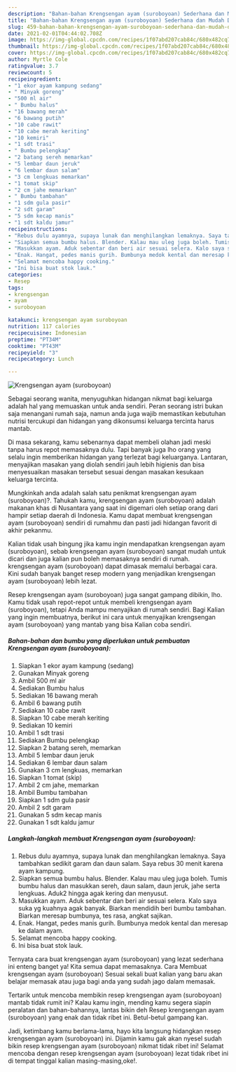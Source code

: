 ```yaml
---
description: "Bahan-bahan Krengsengan ayam (suroboyoan) Sederhana dan Mudah Dibuat"
title: "Bahan-bahan Krengsengan ayam (suroboyoan) Sederhana dan Mudah Dibuat"
slug: 459-bahan-bahan-krengsengan-ayam-suroboyoan-sederhana-dan-mudah-dibuat
date: 2021-02-01T04:44:02.708Z
image: https://img-global.cpcdn.com/recipes/1f07abd207cab84c/680x482cq70/krengsengan-ayam-suroboyoan-foto-resep-utama.jpg
thumbnail: https://img-global.cpcdn.com/recipes/1f07abd207cab84c/680x482cq70/krengsengan-ayam-suroboyoan-foto-resep-utama.jpg
cover: https://img-global.cpcdn.com/recipes/1f07abd207cab84c/680x482cq70/krengsengan-ayam-suroboyoan-foto-resep-utama.jpg
author: Myrtle Cole
ratingvalue: 3.7
reviewcount: 5
recipeingredient:
- "1 ekor ayam kampung sedang"
- " Minyak goreng"
- "500 ml air"
- " Bumbu halus"
- "16 bawang merah"
- "6 bawang putih"
- "10 cabe rawit"
- "10 cabe merah keriting"
- "10 kemiri"
- "1 sdt trasi"
- " Bumbu pelengkap"
- "2 batang sereh memarkan"
- "5 lembar daun jeruk"
- "6 lembar daun salam"
- "3 cm lengkuas memarkan"
- "1 tomat skip"
- "2 cm jahe memarkan"
- " Bumbu tambahan"
- "1 sdm gula pasir"
- "2 sdt garam"
- "5 sdm kecap manis"
- "1 sdt kaldu jamur"
recipeinstructions:
- "Rebus dulu ayamnya, supaya lunak dan menghilangkan lemaknya. Saya tambahkan sedikit garam dan daun salam. Saya rebus 30 menit karena ayam kampung."
- "Siapkan semua bumbu halus. Blender. Kalau mau uleg juga boleh. Tumis bumbu halus dan masukkan sereh, daun salam, daun jeruk, jahe serta lengkuas. Aduk2 hingga agak kering dan menyusut."
- "Masukkan ayam. Aduk sebentar dan beri air sesuai selera. Kalo saya suka yg kuahnya agak banyak. Biarkan mendidih beri bumbu tambahan. Biarkan meresap bumbunya, tes rasa, angkat sajikan."
- "Enak. Hangat, pedes manis gurih. Bumbunya medok kental dan meresap ke dalam ayam."
- "Selamat mencoba happy cooking."
- "Ini bisa buat stok lauk."
categories:
- Resep
tags:
- krengsengan
- ayam
- suroboyoan

katakunci: krengsengan ayam suroboyoan 
nutrition: 117 calories
recipecuisine: Indonesian
preptime: "PT34M"
cooktime: "PT43M"
recipeyield: "3"
recipecategory: Lunch

---
```



![Krengsengan ayam (suroboyoan)](https://img-global.cpcdn.com/recipes/1f07abd207cab84c/680x482cq70/krengsengan-ayam-suroboyoan-foto-resep-utama.jpg)

Sebagai seorang wanita, menyuguhkan hidangan nikmat bagi keluarga adalah hal yang memuaskan untuk anda sendiri. Peran seorang istri bukan saja menangani rumah saja, namun anda juga wajib memastikan kebutuhan nutrisi tercukupi dan hidangan yang dikonsumsi keluarga tercinta harus mantab.

Di masa  sekarang, kamu sebenarnya dapat membeli olahan jadi meski tanpa harus repot memasaknya dulu. Tapi banyak juga lho orang yang selalu ingin memberikan hidangan yang terlezat bagi keluarganya. Lantaran, menyajikan masakan yang diolah sendiri jauh lebih higienis dan bisa menyesuaikan masakan tersebut sesuai dengan masakan kesukaan keluarga tercinta. 



Mungkinkah anda adalah salah satu penikmat krengsengan ayam (suroboyoan)?. Tahukah kamu, krengsengan ayam (suroboyoan) adalah makanan khas di Nusantara yang saat ini digemari oleh setiap orang dari hampir setiap daerah di Indonesia. Kamu dapat membuat krengsengan ayam (suroboyoan) sendiri di rumahmu dan pasti jadi hidangan favorit di akhir pekanmu.

Kalian tidak usah bingung jika kamu ingin mendapatkan krengsengan ayam (suroboyoan), sebab krengsengan ayam (suroboyoan) sangat mudah untuk dicari dan juga kalian pun boleh memasaknya sendiri di rumah. krengsengan ayam (suroboyoan) dapat dimasak memalui berbagai cara. Kini sudah banyak banget resep modern yang menjadikan krengsengan ayam (suroboyoan) lebih lezat.

Resep krengsengan ayam (suroboyoan) juga sangat gampang dibikin, lho. Kamu tidak usah repot-repot untuk membeli krengsengan ayam (suroboyoan), tetapi Anda mampu menyajikan di rumah sendiri. Bagi Kalian yang ingin membuatnya, berikut ini cara untuk menyajikan krengsengan ayam (suroboyoan) yang mantab yang bisa Kalian coba sendiri.

<!--inarticleads1-->

##### Bahan-bahan dan bumbu yang diperlukan untuk pembuatan Krengsengan ayam (suroboyoan):

1. Siapkan 1 ekor ayam kampung (sedang)
1. Gunakan  Minyak goreng
1. Ambil 500 ml air
1. Sediakan  Bumbu halus
1. Sediakan 16 bawang merah
1. Ambil 6 bawang putih
1. Sediakan 10 cabe rawit
1. Siapkan 10 cabe merah keriting
1. Sediakan 10 kemiri
1. Ambil 1 sdt trasi
1. Sediakan  Bumbu pelengkap
1. Siapkan 2 batang sereh, memarkan
1. Ambil 5 lembar daun jeruk
1. Sediakan 6 lembar daun salam
1. Gunakan 3 cm lengkuas, memarkan
1. Siapkan 1 tomat (skip)
1. Ambil 2 cm jahe, memarkan
1. Ambil  Bumbu tambahan
1. Siapkan 1 sdm gula pasir
1. Ambil 2 sdt garam
1. Gunakan 5 sdm kecap manis
1. Gunakan 1 sdt kaldu jamur




<!--inarticleads2-->

##### Langkah-langkah membuat Krengsengan ayam (suroboyoan):

1. Rebus dulu ayamnya, supaya lunak dan menghilangkan lemaknya. Saya tambahkan sedikit garam dan daun salam. Saya rebus 30 menit karena ayam kampung.
1. Siapkan semua bumbu halus. Blender. Kalau mau uleg juga boleh. Tumis bumbu halus dan masukkan sereh, daun salam, daun jeruk, jahe serta lengkuas. Aduk2 hingga agak kering dan menyusut.
1. Masukkan ayam. Aduk sebentar dan beri air sesuai selera. Kalo saya suka yg kuahnya agak banyak. Biarkan mendidih beri bumbu tambahan. Biarkan meresap bumbunya, tes rasa, angkat sajikan.
1. Enak. Hangat, pedes manis gurih. Bumbunya medok kental dan meresap ke dalam ayam.
1. Selamat mencoba happy cooking.
1. Ini bisa buat stok lauk.




Ternyata cara buat krengsengan ayam (suroboyoan) yang lezat sederhana ini enteng banget ya! Kita semua dapat memasaknya. Cara Membuat krengsengan ayam (suroboyoan) Sesuai sekali buat kalian yang baru akan belajar memasak atau juga bagi anda yang sudah jago dalam memasak.

Tertarik untuk mencoba membikin resep krengsengan ayam (suroboyoan) mantab tidak rumit ini? Kalau kamu ingin, mending kamu segera siapin peralatan dan bahan-bahannya, lantas bikin deh Resep krengsengan ayam (suroboyoan) yang enak dan tidak ribet ini. Betul-betul gampang kan. 

Jadi, ketimbang kamu berlama-lama, hayo kita langsung hidangkan resep krengsengan ayam (suroboyoan) ini. Dijamin kamu gak akan nyesel sudah bikin resep krengsengan ayam (suroboyoan) nikmat tidak ribet ini! Selamat mencoba dengan resep krengsengan ayam (suroboyoan) lezat tidak ribet ini di tempat tinggal kalian masing-masing,oke!.

